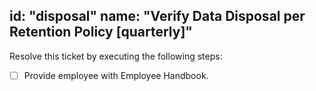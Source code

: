 id: "disposal"
name: "Verify Data Disposal per Retention Policy [quarterly]"
---

Resolve this ticket by executing the following steps:

- [ ] Provide employee with Employee Handbook.